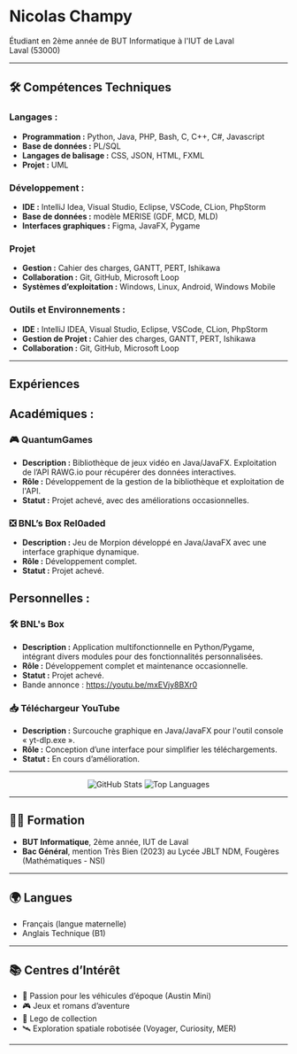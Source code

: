 # Nicolas Champy

Étudiant en 2ème année de BUT Informatique à l'IUT de Laval  
Laval (53000)

---

## 🛠️ **Compétences Techniques**

### **Langages :**
- **Programmation :** Python, Java, PHP, Bash, C, C++, C#, Javascript
- **Base de données :** PL/SQL
- **Langages de balisage :** CSS, JSON, HTML, FXML
- **Projet :** UML

### **Développement :**
- **IDE :** IntelliJ Idea, Visual Studio, Eclipse, VSCode, CLion, PhpStorm
- **Base de données :** modèle MERISE (GDF, MCD, MLD)
- **Interfaces graphiques :** Figma, JavaFX, Pygame

### **Projet**
- **Gestion :** Cahier des charges, GANTT, PERT, Ishikawa
- **Collaboration :** Git, GitHub, Microsoft Loop
- **Systèmes d’exploitation :** Windows, Linux, Android, Windows Mobile

### **Outils et Environnements :**
- **IDE :** IntelliJ IDEA, Visual Studio, Eclipse, VSCode, CLion, PhpStorm
- **Gestion de Projet :** Cahier des charges, GANTT, PERT, Ishikawa
- **Collaboration :** Git, GitHub, Microsoft Loop

---

## **Expériences**

## **Académiques :**

### 🎮 **QuantumGames**
- **Description :** Bibliothèque de jeux vidéo en Java/JavaFX. Exploitation de l’API RAWG.io pour récupérer des données interactives.
- **Rôle :** Développement de la gestion de la bibliothèque et exploitation de l'API.
- **Statut :** Projet achevé, avec des améliorations occasionnelles.

### ❎ **BNL’s Box Rel0aded**
- **Description :** Jeu de Morpion développé en Java/JavaFX avec une interface graphique dynamique.
- **Rôle :** Développement complet.
- **Statut :** Projet achevé.

## **Personnelles :**

### 🛠️ **BNL's Box**
- **Description :** Application multifonctionnelle en Python/Pygame, intégrant divers modules pour des fonctionnalités personnalisées.
- **Rôle :** Développement complet et maintenance occasionnelle.
- **Statut :** Projet achevé.
- Bande annonce : https://youtu.be/mxEVjy8BXr0

### 📥 **Téléchargeur YouTube**
- **Description :** Surcouche graphique en Java/JavaFX pour l'outil console « yt-dlp.exe ».
- **Rôle :** Conception d’une interface pour simplifier les téléchargements.
- **Statut :** En cours d’amélioration.

---

<p align="center">
  <img src="https://github-readme-stats.vercel.app/api?username=AustinRoverMini30&show_icons=true&theme=radical" alt="GitHub Stats" />
  <img src="https://github-readme-stats.vercel.app/api/top-langs/?username=AustinRoverMini30&layout=compact&theme=radical" alt="Top Languages" />
</p>

---

## 🧑‍🎓 **Formation**

- **BUT Informatique**, 2ème année, IUT de Laval
- **Bac Général**, mention Très Bien (2023) au Lycée JBLT NDM, Fougères (Mathématiques - NSI)

---

## 🌍 **Langues**

- Français (langue maternelle)  
- Anglais Technique (B1)

---

## 📚 **Centres d’Intérêt**

- 🚗 Passion pour les véhicules d’époque (Austin Mini)  
- 🎮 Jeux et romans d’aventure  
- 🧩 Lego de collection  
- 🛰️ Exploration spatiale robotisée (Voyager, Curiosity, MER)

---
<!--
**AustinRoverMini30/AustinRoverMini30** is a ✨ _special_ ✨ repository because its README.md (this file) appears on your GitHub profile.

Here are some ideas to get you started:

- 🔭 I’m currently working on ...
- 🌱 I’m currently learning ...
- 👯 I’m looking to collaborate on ...
- 🤔 I’m looking for help with ...
- 💬 Ask me about ...
- 📫 How to reach me: ...
- 😄 Pronouns: ...
- ⚡ Fun fact: ...
-->
